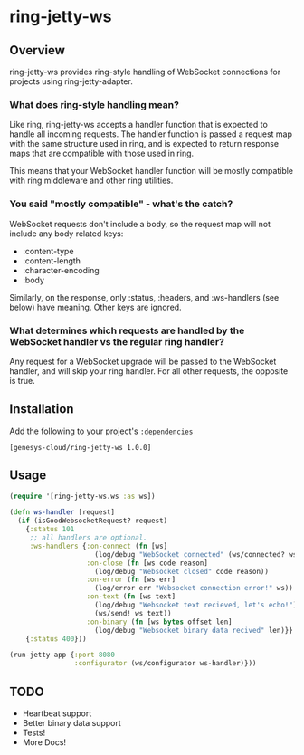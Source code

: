 # ring-jetty-ws

## Overview

ring-jetty-ws provides ring-style handling of WebSocket connections for projects using
ring-jetty-adapter.

### What does ring-style handling mean?

Like ring, ring-jetty-ws accepts a handler function that is expected to handle all incoming requests.
The handler function is passed a request map with the same structure used in ring, and is expected
to return response maps that are compatible with those used in ring.

This means that your WebSocket handler function will be mostly compatible with ring middleware and
other ring utilities.

### You said "mostly compatible" - what's the catch?

WebSocket requests don't include a body, so the request map will not include any body related keys:

- :content-type
- :content-length
- :character-encoding
- :body

Similarly, on the response, only :status, :headers, and :ws-handlers (see below) have meaning. Other
keys are ignored.

### What determines which requests are handled by the WebSocket handler vs the regular ring handler?

Any request for a WebSocket upgrade will be passed to the WebSocket handler, and will skip your ring handler.
For all other requests, the opposite is true.

## Installation

Add the following to your project's `:dependencies`

    [genesys-cloud/ring-jetty-ws 1.0.0]

## Usage

```clojure
(require '[ring-jetty-ws.ws :as ws])

(defn ws-handler [request]
  (if (isGoodWebsocketRequest? request)
    {:status 101
     ;; all handlers are optional.
     :ws-handlers {:on-connect (fn [ws]
                     (log/debug "WebSocket connected" (ws/connected? ws)))
                   :on-close (fn [ws code reason]
                     (log/debug "Websocket closed" code reason))
                   :on-error (fn [ws err]
                     (log/error err "Websocket connection error!" ws))
                   :on-text (fn [ws text]
                     (log/debug "Websocket text recieved, let's echo!")
                     (ws/send! ws text))
                   :on-binary (fn [ws bytes offset len]
                     (log/debug "Websocket binary data recived" len)}}
    {:status 400}))

(run-jetty app {:port 8080
                :configurator (ws/configurator ws-handler)}))
```

## TODO

- Heartbeat support
- Better binary data support
- Tests!
- More Docs!
